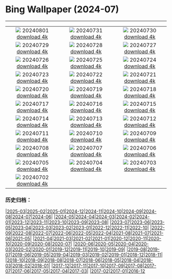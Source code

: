 # Bing Wallpaper (2024-07)
**************
| | | |
| :----: | :----: | :----: |
| ![](https://www.bing.com/th?id=OHR.HoodoosBryce_EN-US6434628044_1920x1080.jpg) 20240801 [download 4k](https://www.bing.com/th?id=OHR.HoodoosBryce_EN-US6434628044_UHD.jpg) | ![](https://www.bing.com/th?id=OHR.GimignanoTuscany_EN-US6339668180_1920x1080.jpg) 20240731 [download 4k](https://www.bing.com/th?id=OHR.GimignanoTuscany_EN-US6339668180_UHD.jpg) | ![](https://www.bing.com/th?id=OHR.CorbettTigers_EN-US6183924498_1920x1080.jpg) 20240730 [download 4k](https://www.bing.com/th?id=OHR.CorbettTigers_EN-US6183924498_UHD.jpg) |
| ![](https://www.bing.com/th?id=OHR.BeachHutsSweden_EN-US6029381108_1920x1080.jpg) 20240729 [download 4k](https://www.bing.com/th?id=OHR.BeachHutsSweden_EN-US6029381108_UHD.jpg) | ![](https://www.bing.com/th?id=OHR.RhinelandVineyards_EN-US5864380431_1920x1080.jpg) 20240728 [download 4k](https://www.bing.com/th?id=OHR.RhinelandVineyards_EN-US5864380431_UHD.jpg) | ![](https://www.bing.com/th?id=OHR.PontNeuf_EN-US5735328254_1920x1080.jpg) 20240727 [download 4k](https://www.bing.com/th?id=OHR.PontNeuf_EN-US5735328254_UHD.jpg) |
| ![](https://www.bing.com/th?id=OHR.SmokyMountainTrail_EN-US9730767535_1920x1080.jpg) 20240726 [download 4k](https://www.bing.com/th?id=OHR.SmokyMountainTrail_EN-US9730767535_UHD.jpg) | ![](https://www.bing.com/th?id=OHR.SheepCousins_EN-US9566915151_1920x1080.jpg) 20240725 [download 4k](https://www.bing.com/th?id=OHR.SheepCousins_EN-US9566915151_UHD.jpg) | ![](https://www.bing.com/th?id=OHR.MethoniCastle_EN-US9447007951_1920x1080.jpg) 20240724 [download 4k](https://www.bing.com/th?id=OHR.MethoniCastle_EN-US9447007951_UHD.jpg) |
| ![](https://www.bing.com/th?id=OHR.HammockCamping_EN-US9298465355_1920x1080.jpg) 20240723 [download 4k](https://www.bing.com/th?id=OHR.HammockCamping_EN-US9298465355_UHD.jpg) | ![](https://www.bing.com/th?id=OHR.ZanzibarBoats_EN-US9009404410_1920x1080.jpg) 20240722 [download 4k](https://www.bing.com/th?id=OHR.ZanzibarBoats_EN-US9009404410_UHD.jpg) | ![](https://www.bing.com/th?id=OHR.MineralMoon_EN-US8936600169_1920x1080.jpg) 20240721 [download 4k](https://www.bing.com/th?id=OHR.MineralMoon_EN-US8936600169_UHD.jpg) |
| ![](https://www.bing.com/th?id=OHR.YoungJaguar_EN-US8866928893_1920x1080.jpg) 20240720 [download 4k](https://www.bing.com/th?id=OHR.YoungJaguar_EN-US8866928893_UHD.jpg) | ![](https://www.bing.com/th?id=OHR.MayotteCoral_EN-US4102346691_1920x1080.jpg) 20240719 [download 4k](https://www.bing.com/th?id=OHR.MayotteCoral_EN-US4102346691_UHD.jpg) | ![](https://www.bing.com/th?id=OHR.MedievalRothenburg_EN-US8575765997_1920x1080.jpg) 20240718 [download 4k](https://www.bing.com/th?id=OHR.MedievalRothenburg_EN-US8575765997_UHD.jpg) |
| ![](https://www.bing.com/th?id=OHR.AncientOrkney_EN-US8469766447_1920x1080.jpg) 20240717 [download 4k](https://www.bing.com/th?id=OHR.AncientOrkney_EN-US8469766447_UHD.jpg) | ![](https://www.bing.com/th?id=OHR.TateishiPark_EN-US8384642632_1920x1080.jpg) 20240716 [download 4k](https://www.bing.com/th?id=OHR.TateishiPark_EN-US8384642632_UHD.jpg) | ![](https://www.bing.com/th?id=OHR.LaGeriaLanzarote_EN-US4849523931_1920x1080.jpg) 20240715 [download 4k](https://www.bing.com/th?id=OHR.LaGeriaLanzarote_EN-US4849523931_UHD.jpg) |
| ![](https://www.bing.com/th?id=OHR.CappadociaRocks_EN-US8162611189_1920x1080.jpg) 20240714 [download 4k](https://www.bing.com/th?id=OHR.CappadociaRocks_EN-US8162611189_UHD.jpg) | ![](https://www.bing.com/th?id=OHR.RainierWildflowers_EN-US8010104719_1920x1080.jpg) 20240713 [download 4k](https://www.bing.com/th?id=OHR.RainierWildflowers_EN-US8010104719_UHD.jpg) | ![](https://www.bing.com/th?id=OHR.GangiSicily_EN-US5325083744_1920x1080.jpg) 20240712 [download 4k](https://www.bing.com/th?id=OHR.GangiSicily_EN-US5325083744_UHD.jpg) |
| ![](https://www.bing.com/th?id=OHR.CollaredAracari_EN-US4924599176_1920x1080.jpg) 20240711 [download 4k](https://www.bing.com/th?id=OHR.CollaredAracari_EN-US4924599176_UHD.jpg) | ![](https://www.bing.com/th?id=OHR.TalampayaNP_EN-US4761770918_1920x1080.jpg) 20240710 [download 4k](https://www.bing.com/th?id=OHR.TalampayaNP_EN-US4761770918_UHD.jpg) | ![](https://www.bing.com/th?id=OHR.NorwayBlueberries_EN-US4598733420_1920x1080.jpg) 20240709 [download 4k](https://www.bing.com/th?id=OHR.NorwayBlueberries_EN-US4598733420_UHD.jpg) |
| ![](https://www.bing.com/th?id=OHR.YenBaiTerraces_EN-US4542290370_1920x1080.jpg) 20240708 [download 4k](https://www.bing.com/th?id=OHR.YenBaiTerraces_EN-US4542290370_UHD.jpg) | ![](https://www.bing.com/th?id=OHR.ConwyRiver_EN-US4472231451_1920x1080.jpg) 20240707 [download 4k](https://www.bing.com/th?id=OHR.ConwyRiver_EN-US4472231451_UHD.jpg) | ![](https://www.bing.com/th?id=OHR.NoahBeach_EN-US4383778312_1920x1080.jpg) 20240706 [download 4k](https://www.bing.com/th?id=OHR.NoahBeach_EN-US4383778312_UHD.jpg) |
| ![](https://www.bing.com/th?id=OHR.HudsonFireworks_EN-US4304057228_1920x1080.jpg) 20240705 [download 4k](https://www.bing.com/th?id=OHR.HudsonFireworks_EN-US4304057228_UHD.jpg) | ![](https://www.bing.com/th?id=OHR.MeerkatManor_EN-US4231814766_1920x1080.jpg) 20240704 [download 4k](https://www.bing.com/th?id=OHR.MeerkatManor_EN-US4231814766_UHD.jpg) | ![](https://www.bing.com/th?id=OHR.ItalicaRuins_EN-US4110786318_1920x1080.jpg) 20240703 [download 4k](https://www.bing.com/th?id=OHR.ItalicaRuins_EN-US4110786318_UHD.jpg) |
| ![](https://www.bing.com/th?id=OHR.FisgardLighthouse_EN-US3880792118_1920x1080.jpg) 20240702 [download 4k](https://www.bing.com/th?id=OHR.FisgardLighthouse_EN-US3880792118_UHD.jpg) |  |  |

### 历史归档：

|[2025-03](/2025-03/2025-03.md)|[2025-02](/2025-02/2025-02.md)|[2025-01](/2025-01/2025-01.md)|[2024-12](/2024-12/2024-12.md)|[2024-11](/2024-11/2024-11.md)|[2024-10](/2024-10/2024-10.md)|[2024-09](/2024-09/2024-09.md)|[2024-08](/2024-08/2024-08.md)|[2024-07](/2024-07/2024-07.md)|[2024-06](/2024-06/2024-06.md)|
|[2024-05](/2024-05/2024-05.md)|[2024-04](/2024-04/2024-04.md)|[2024-03](/2024-03/2024-03.md)|[2024-02](/2024-02/2024-02.md)|[2024-01](/2024-01/2024-01.md)|[2023-12](/2023-12/2023-12.md)|[2023-11](/2023-11/2023-11.md)|[2023-10](/2023-10/2023-10.md)|[2023-09](/2023-09/2023-09.md)|[2023-08](/2023-08/2023-08.md)|
|[2023-07](/2023-07/2023-07.md)|[2023-06](/2023-06/2023-06.md)|[2023-05](/2023-05/2023-05.md)|[2023-04](/2023-04/2023-04.md)|[2023-03](/2023-03/2023-03.md)|[2023-02](/2023-02/2023-02.md)|[2023-01](/2023-01/2023-01.md)|[2022-12](/2022-12/2022-12.md)|[2022-11](/2022-11/2022-11.md)|[2022-10](/2022-10/2022-10.md)|
|[2022-09](/2022-09/2022-09.md)|[2022-08](/2022-08/2022-08.md)|[2022-07](/2022-07/2022-07.md)|[2022-06](/2022-06/2022-06.md)|[2022-05](/2022-05/2022-05.md)|[2022-04](/2022-04/2022-04.md)|[2021-08](/2021-08/2021-08.md)|[2021-07](/2021-07/2021-07.md)|[2021-06](/2021-06/2021-06.md)|[2021-05](/2021-05/2021-05.md)|
|[2021-04](/2021-04/2021-04.md)|[2021-03](/2021-03/2021-03.md)|[2021-02](/2021-02/2021-02.md)|[2021-01](/2021-01/2021-01.md)|[2020-12](/2020-12/2020-12.md)|[2020-11](/2020-11/2020-11.md)|[2020-10](/2020-10/2020-10.md)|[2020-09](/2020-09/2020-09.md)|[2020-08](/2020-08/2020-08.md)|[2020-07](/2020-07/2020-07.md)|
|[2020-06](/2020-06/2020-06.md)|[2020-05](/2020-05/2020-05.md)|[2020-04](/2020-04/2020-04.md)|[2020-03](/2020-03/2020-03.md)|[2020-02](/2020-02/2020-02.md)|[2020-01](/2020-01/2020-01.md)|[2019-12](/2019-12/2019-12.md)|[2019-11](/2019-11/2019-11.md)|[2019-10](/2019-10/2019-10.md)|[2019-09](/2019-09/2019-09.md)|
|[2019-08](/2019-08/2019-08.md)|[2019-07](/2019-07/2019-07.md)|[2019-06](/2019-06/2019-06.md)|[2019-05](/2019-05/2019-05.md)|[2019-04](/2019-04/2019-04.md)|[2019-03](/2019-03/2019-03.md)|[2019-02](/2019-02/2019-02.md)|[2019-01](/2019-01/2019-01.md)|[2018-12](/2018-12/2018-12.md)|[2018-11](/2018-11/2018-11.md)|
|[2018-10](/2018-10/2018-10.md)|[2018-09](/2018-09/2018-09.md)|[2018-08](/2018-08/2018-08.md)|[2018-07](/2018-07/2018-07.md)|[2018-06](/2018-06/2018-06.md)|[2018-05](/2018-05/2018-05.md)|[2018-04](/2018-04/2018-04.md)|[2018-03](/2018-03/2018-03.md)|[2018-02](/2018-02/2018-02.md)|[2018-01](/2018-01/2018-01.md)|
|[2017-12](/2017-12/2017-12.md)|[2017-11](/2017-11/2017-11.md)|[2017-10](/2017-10/2017-10.md)|[2017-09](/2017-09/2017-09.md)|[2017-08](/2017-08/2017-08.md)|[2017-07](/2017-07/2017-07.md)|[2017-06](/2017-06/2017-06.md)|[2017-05](/2017-05/2017-05.md)|[2017-04](/2017-04/2017-04.md)|[2017-03](/2017-03/2017-03.md)|
|[2017-02](/2017-02/2017-02.md)|[2017-01](/2017-01/2017-01.md)|[2016-12](/2016-12/2016-12.md)